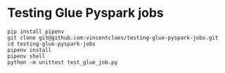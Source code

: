 # Testing Glue Pyspark jobs



    pip install pipenv
    git clone git@github.com:vincentclaes/testing-glue-pyspark-jobs.git
    cd testing-glue-pyspark-jobs
    pipenv install
    pipenv shell
    python -m unittest test_glue_job.py


    
    